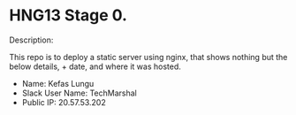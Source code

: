 # HNG13 Stage 0.

Description:

This repo is to deploy a static server using nginx, that shows nothing but the below details, + date, and where it was hosted.

* Name: Kefas Lungu
* Slack User Name: TechMarshal
* Public IP: 20.57.53.202
